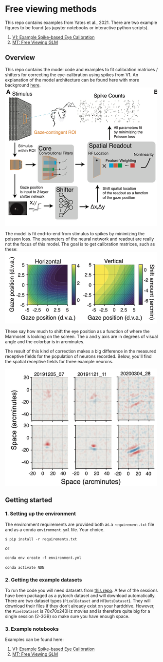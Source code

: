 # Free viewing methods
This repo contains examples from Yates et al., 2021. There are two example figures to be found (as jupyter notebooks or interactive python scripts). 
1. [V1: Example Spike-based Eye Calibration](examples/example_2D_eye_calibration.ipynb)
2. [MT: Free Viewing GLM](examples/example_MT.py)

## Overview
This repo contains the model code and examples to fit calibration matrices / shifters for correcting the eye-calibration using spikes from V1. An explanation of the model architecture can be found here with more background [here](https://jake.vision/blog/lurz-paper). 
<img src="./docs/model.png" alt="Model Schematic" width="500"/>

The model is fit end-to-end from stimulus to spikes by minimizing the poisson loss. The parameters of the neural network and readout are really not the focus of this model. The goal is to get calibration matrices, such as these:
<img src="./docs/calib.png" alt="Calibration Matrices" width="500"/>

These say how much to shift the eye position as a function of where the Marmoset is looking on the screen. The x and y axis are in degrees of visual angle and the colorbar is in arcminutes.

The result of this kind of correction makes a big difference in the measured receptive fields for the population of neurons recorded. Below, you'll find the spatial receptive fields for three example neurons.

<img src="./docs/examples.png" alt="Example Units" width="500"/>

## Getting started

### 1. Setting up the environment
The environment requirements are provided both as a `requirement.txt` file and as a conda `environment.yml` file. Your choice.
``` shell
$ pip install -r requirements.txt
```
or
```
conda env create -f environment.yml

conda activate NDN
```

### 2. Getting the example datasets
To run the code you will need datasets from [this repo](https://github.com/jcbyts/datasets). A few of the sessions have been packaged as a pytorch dataset and will download automatically. There are two dataset types (`PixelDataset` and `MTDotsDataset`). They will download their files if they don't already exist on your harddrive. However, the `PixelDataset` is 70x70x240Hz movies and is therefore quite big for a single session (2-3GB) so make sure you have enough space.

### 3. Example notebooks
Examples can be found here:
1. [V1: Example Spike-based Eye Calibration](examples/example_2D_eye_calibration.ipynb)
2. [MT: Free Viewing GLM](examples/example_MT.py)


